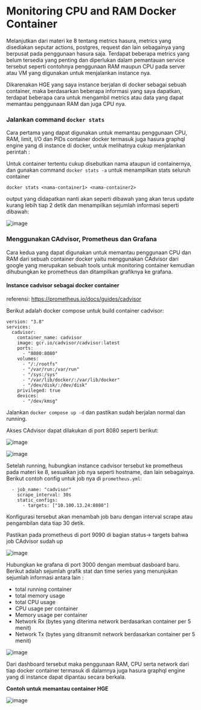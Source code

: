 # Monitoring CPU and RAM Docker Container 

Melanjutkan dari materi ke 8 tentang metrics hasura, metrics yang disediakan seputar actions, postgres, request dan lain sebagainya yang berpusat pada penggunaan hasura saja. Terdapat beberapa metrics yang belum tersedia yang penting dan diperlukan dalam pemantauan service tersebut seperti contohnya penggunaan RAM maupun CPU pada server atau VM yang digunakan untuk menjalankan instance nya.

Dikarenakan HGE yang saya instance berjalan di docker sebagai sebuah container, maka berdasarkan beberapa informasi yang saya dapatkan, terdapat beberapa cara untuk mengambil metrics atau data yang dapat memantau penggunaan RAM dan juga CPU nya.

### Jalankan command `docker stats`

Cara pertama yang dapat digunakan untuk memantau penggunaan CPU, RAM, limit, I/O dan PIDs container docker termasuk juga hasura graphql engine yang di instance di docker, untuk melihatnya cukup menjalankan perintah :

Untuk container tertentu cukup disebutkan nama ataupun id containernya, dan gunakan command `docker stats -a` untuk menampilkan stats seluruh container
```
docker stats <nama-container1> <nama-container2>
```

output yang didapatkan nanti akan seperti dibawah yang akan terus update kurang lebih tiap 2 detik dan menampilkan sejumlah informasi seperti dibawah:

![image](https://github.com/user-attachments/assets/eb1c9cfd-6790-437b-a047-e8c788bbc518)

### Menggunakan CAdvisor, Prometheus dan Grafana

Cara kedua yang dapat digunakan untuk memantau penggunaan CPU dan RAM dari sebuah container docker yaitu menggunakan CAdvisor dari google yang merupakan sebuah tools untuk monitoring container kemudian dihubungkan ke prometheus dan ditampilkan grafiknya ke grafana.

#### Instance cadvisor sebagai docker container

referensi: https://prometheus.io/docs/guides/cadvisor

Berikut adalah docker compose untuk build container cadvisor:

```
version: "3.8"
services:
  cadvisor:
    container_name: cadvisor
    image: gcr.io/cadvisor/cadvisor:latest
    ports:
      - "8080:8080"
    volumes: 
      - "/:/rootfs"
      - "/var/run:/var/run"
      - "/sys:/sys"
      - "/var/lib/docker/:/var/lib/docker"
      - "/dev/disk/:/dev/disk"
    privileged: true
    devices: 
      - "/dev/kmsg"
```

Jalankan `docker compose up -d` dan pastikan sudah berjalan normal dan running.

Akses CAdvisor dapat dilakukan di port 8080 seperti berikut:

![image](https://github.com/user-attachments/assets/f3b67281-05fa-4ad2-bbc6-2eb4b179e14f)

![image](https://github.com/user-attachments/assets/380fb2e1-fdf5-4b79-9f31-80b3cd5a91b9)

Setelah running, hubungkan instance cadvisor tersebut ke prometheus pada materi ke 8, sesuaikan job nya seperti hostname, dan lain sebagainya. Berikut contoh config untuk job nya di `prometheus.yml`:

```
  - job_name: "cadvisor"
    scrape_interval: 30s
    static_configs:
      - targets: ["10.100.13.24:8080"]
```

Konfigurasi tersebut akan menambah job baru dengan interval scrape atau pengambilan data tiap 30 detik.

Pastikan pada prometheus di port 9090 di bagian status-> targets bahwa job CAdvisor sudah up

![image](https://github.com/user-attachments/assets/b19c0a56-0410-49c4-9932-b92aaf2ee237)

Hubungkan ke grafana di port 3000 dengan membuat dasboard baru. Berikut adalah sejumlah grafik stat dan time series yang menunjukan sejumlah informasi antara lain :

* total running container
* total memory usage
* total CPU usage
* CPU usage per container
* Memory usage per container
* Network Rx (bytes yang diterima network berdasarkan container per 5 menit)
* Network Tx (bytes yang ditransmit network berdasarkan container per 5 menit)

![image](https://github.com/user-attachments/assets/9e389c1a-4741-4e7e-b321-4d5c5698121e)

Dari dashboard tersebut maka penggunaan RAM, CPU serta network dari tiap docker container termasuk di dalamnya juga hasura graphql engine yang di instance dapat dipantau secara berkala.

**Contoh untuk memantau container HGE**

![image](https://github.com/user-attachments/assets/7a4768c2-c5ea-4539-a946-f6c3f9579c40)

